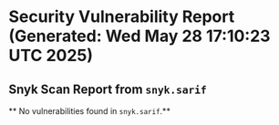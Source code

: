 # Security Vulnerability Report (Generated: Wed May 28 17:10:23 UTC 2025)


## Snyk Scan Report from `snyk.sarif`
** No vulnerabilities found in `snyk.sarif`.**
